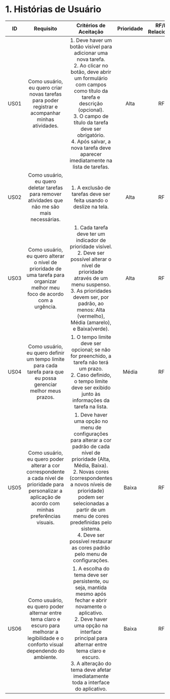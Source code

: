 # 1. Histórias de Usuário

| ID   |                                 Requisito                                 | Critérios de Aceitação | Prioridade | RF/RNF Relacionados |
| :--: | :-----------------------------------------------------------------------: | :--------------------: | :--------: | :-----------------: |
| US01 | Como usuário, eu quero criar novas tarefas para poder registrar e acompanhar minhas atividades.| 1. Deve haver um botão visível para adicionar uma nova tarefa. <br>2. Ao clicar no botão, deve abrir um formulário com campos como título da tarefa e descrição (opcional). <br>3. O campo de título da tarefa deve ser obrigatório. <br>4. Após salvar, a nova tarefa deve aparecer imediatamente na lista de tarefas.|Alta|RF01|
| US02 | Como usuário, eu quero deletar tarefas para remover atividades que não me são mais necessárias.| 1. A exclusão de tarefas deve ser feita usando o deslize na tela.|Alta|RF02|
| US03 | Como usuário, eu quero alterar o nível de prioridade de uma tarefa para organizar melhor meu foco de acordo com a urgência.| 1. Cada tarefa deve ter um indicador de prioridade visível. <br>2. Deve ser possível alterar o nível de prioridade através de um menu suspenso. <br>3. As prioridades devem ser, por padrão, ao menos: Alta (vermelho), Média (amarelo), e Baixa(verde).|Alta|RF03|
| US04 | Como usuário, eu quero definir um tempo limite para cada tarefa para que eu possa gerenciar melhor meus prazos.| 1. O tempo limite deve ser opcional; se não for preenchido, a tarefa não terá um prazo. <br>2. Caso definido, o tempo limite deve ser exibido junto às informações da tarefa na lista.|Média|RF04|
| US05 | Como usuário, eu quero poder alterar a cor correspondente a cada nível de prioridade para personalizar a aplicação de acordo com minhas preferências visuais.| 1. Deve haver uma opção no menu de configurações para alterar a cor padrão de cada nível de prioridade (Alta, Média, Baixa). <br>2. Novas cores (correspondentes a novos níveis de prioridade) podem ser selecionadas a partir de um menu de cores predefinidas pelo sistema. <br> 4. Deve ser possível restaurar as cores padrão pelo menu de configurações.|Baixa|RF05|
| US06 | Como usuário, eu quero poder alternar entre tema claro e escuro para melhorar a legibilidade e o conforto visual dependendo do ambiente.| 1. A escolha do tema deve ser persistente, ou seja, mantida mesmo após fechar e abrir novamente o aplicativo. <br>2. Deve haver uma opção na interface principal para alternar entre tema claro e escuro. <br>3. A alteração do tema deve afetar imediatamente toda a interface do aplicativo.|Baixa|RF06|
